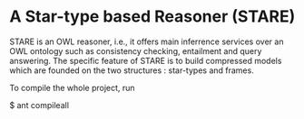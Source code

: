 A Star-type based Reasoner (STARE)
==================================

STARE is an OWL reasoner, i.e., it offers main inferrence services over an OWL ontology such as consistency checking, entailment and query answering. 
The specific feature of STARE is to build compressed models which are founded on the two structures : star-types and frames.

To compile the whole project, run 

$ ant compileall



